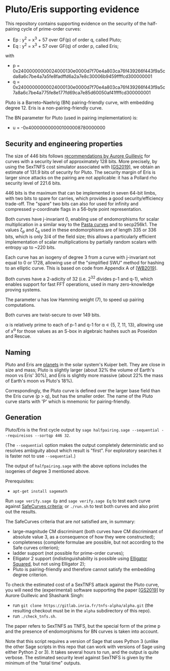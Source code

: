 # Pluto/Eris supporting evidence

This repository contains supporting evidence on the security of the half-pairing
cycle of prime-order curves:

* Ep : y<sup>2</sup> = x<sup>3</sup> + 57 over GF(p) of order q, called Pluto;
* Eq : y<sup>2</sup> = x<sup>3</sup> + 57 over GF(q) of order p, called Eris;

with

* p = 0x24000000000024000130e0000d7f70e4a803ca76f439266f443f9a5cda8a6c7be4a7a5fe8fadffd6a2a7e8c30006b9459ffffcd300000001
* q = 0x24000000000024000130e0000d7f70e4a803ca76f439266f443f9a5c7a8a6c7be4a775fe8e177fd69ca7e85d60050af41ffffcd300000001

Pluto is a Barreto–Naehrig (BN) pairing-friendly curve, with embedding degree 12.
Eris is a non-pairing-friendly curve.

The BN parameter for Pluto (used in pairing implementation) is:

* u = -0x4000000000001000008780000000


## Security and engineering properties

The size of 446 bits follows
[recommendations by Aurore Guillevic](https://members.loria.fr/AGuillevic/pairing-friendly-curves/)
for curves with a security level of approximately 128 bits. More precisely, by using
the SexTNFS cost simulator associated with [[GS2019]], we obtain an estimate of 131.9 bits
of security for Pluto. The security margin of Eris is larger since attacks on the pairing
are not applicable: it has a Pollard rho security level of 221.6 bits.

446 bits is the maximum that can be implemented in seven 64-bit limbs, with two bits
to spare for carries, which provides a good security/efficiency trade-off. The "spare"
two bits can also for used for infinity and compressed y-coordinate flags in a 56-byte
point representation.

Both curves have j-invariant 0, enabling use of endomorphisms for scalar multiplication
in a similar way to the [Pasta curves](https://github.com/zcash/pasta) and to secp256k1.
The values ζ<sub>p</sub> and ζ<sub>q</sub> used in these endomorphisms are of length 335
or 336 bits, which is only 3/4 of the field size; this allows a particularly efficient
implementation of scalar multiplications by partially random scalars with entropy
up to ~220 bits.

Each curve has an isogeny of degree 3 from a curve with j-invariant not equal to 0 or 1728,
allowing use of the "simplified SWU" method for hashing to an elliptic curve. This is based
on code from Appendix A of [[WB2019](https://eprint.iacr.org/2019/403.pdf)].

Both curves have a 2-adicity of 32 (i.e. 2<sup>32</sup> divides p-1 and q-1), which
enables support for fast FFT operations, used in many zero-knowledge proving systems.

The parameter u has low Hamming weight (7), to speed up pairing computations.

Both curves are twist-secure to over 149 bits.

α is relatively prime to each of p-1 and q-1 for α ∊ {5, 7, 11, 13}, allowing use
of x<sup>α</sup> for those values as an S-box in algebraic hashes such as Poseidon and
Rescue.


## Naming

Pluto and Eris are [planets](https://www.hou.usra.edu/meetings/lpsc2017/pdf/1448.pdf)
in the solar system's Kuiper belt. They are close in size and mass; Pluto is slightly
larger (about 32% the volume of Earth's moon vs Eris' 30%), and Eris is slightly more
massive (about 22% the mass of Earth's moon vs Pluto's 18%).

Correspondingly, the Pluto curve is defined over the larger base field than the
Eris curve (p > q), but has the smaller order. The name of the Pluto curve starts
with 'P' which is mnemonic for pairing-friendly.


## Generation

Pluto/Eris is the first cycle output by
``sage halfpairing.sage --sequential --requireisos --sortqp 446 32``.

(The `--sequential` option makes the output completely deterministic and so resolves
ambiguity about which result is "first". For exploratory searches it is faster not to
use `--sequential`.)

The output of ``halfpairing.sage`` with the above options includes the isogenies of
degree 3 mentioned above.

Prerequisites:

* ``apt-get install sagemath``

Run ``sage verify.sage Ep`` and ``sage verify.sage Eq`` to test each curve against
[SafeCurves criteria](https://safecurves.cr.yp.to/index.html); or ``./run.sh`` to test
both curves and also print out the results.

The SafeCurves criteria that are *not* satisfied are, in summary:

* large-magnitude CM discriminant (both curves have CM discriminant of absolute value 3,
  as a consequence of how they were constructed);
* completeness (complete formulae are possible, but not according to the Safe curves
  criterion);
* ladder support (not possible for prime-order curves);
* Elligator 2 support (indistinguishability is possible using
  [Elligator Squared](https://ifca.ai/pub/fc14/paper_25.pdf), but not using Elligator 2);
* Pluto is pairing-friendly and therefore cannot satisfy the embedding degree criterion.

To check the estimated cost of a SexTNFS attack against the Pluto curve, you will need the
(experimental) software supporting the paper [[GS2019]] by Aurore Guillevic and Shashank Singh:

* run ``git clone https://gitlab.inria.fr/tnfs-alpha/alpha.git`` (the resulting checkout
  must be in the ``alpha`` subdirectory of this repo).
* run ``./check_tnfs.sh``.

The paper refers to SexTNFS as TNFS, but the special form of the prime p and the presence
of endomorphisms for BN curves is taken into account.

Note that this script requires a version of Sage that uses Python 3 (unlike the other
Sage scripts in this repo that can work with versions of Sage using either Python 2 or 3).
It takes several hours to run, and the output is quite verbose. The estimated security
level against SexTNFS is given by the minimum of the "total time" outputs.

[GS2019]: https://eprint.iacr.org/2019/885
